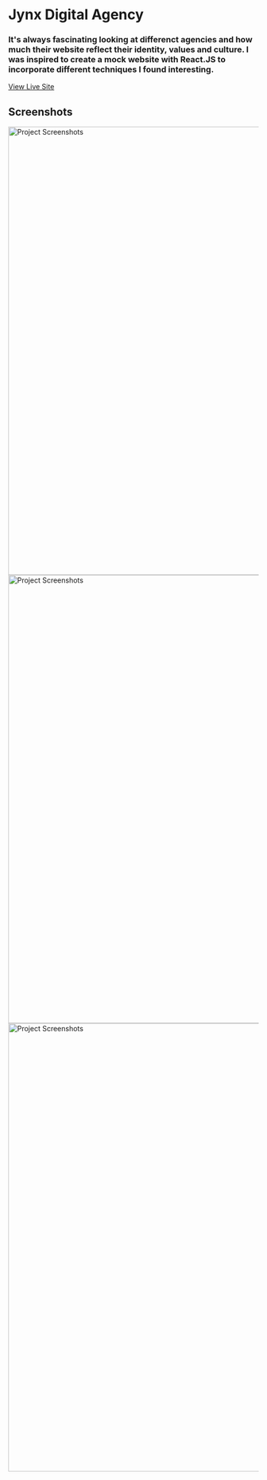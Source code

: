 # Jynx Digital Agency
### It's always fascinating looking at differenct agencies and how much their website reflect their identity, values and culture. I was inspired to create a mock website with React.JS to incorporate different techniques I found interesting.
<a markdown="1" href="https://jynxmedia.netlify.app/" target="_blank"> View Live Site</a>



## Screenshots
<img src="https://user-images.githubusercontent.com/73447863/117188737-3e7ad580-ad92-11eb-9386-34fce2b67ff7.jpg" alt="Project Screenshots" width="900" markdown="1" />
<img src="https://user-images.githubusercontent.com/73447863/117188743-3fac0280-ad92-11eb-83ce-8425456bffd9.jpg" alt="Project Screenshots" width="900" markdown="1" />
<img src="https://user-images.githubusercontent.com/73447863/117188744-3fac0280-ad92-11eb-9f3f-8d6c9f975ce9.jpg" alt="Project Screenshots" width="900" markdown="1" />
